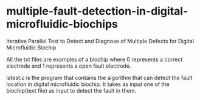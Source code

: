 # multiple-fault-detection-in-digital-microfluidic-biochips
Iterative Parallel Test to Detect and Diagnose of Multiple Defects for Digital Microfluidic Biochip

All the txt files are examples of a biochip where 0 represents a correct electrode and 1 represents a open fault electrode. 

latest.c is the program that contains the algorithm that can detect the fault location in digital microfluidic biochip. It takes as input one of the biochip(text file) as input to detect the fault in them.

